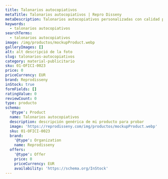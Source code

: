 ```yaml
---
title: Talonarios autocopiativos
metaTitle: Talonarios autocopiativos | Repro Disseny
metaDescription: Talonarios autocopiativos personalizadas con calidad profesional en Cataluña.
keywords:
  - talonarios autocopiativos
searchTerms:
  - talonarios autocopiativos
image: /img/productos/mockupProduct.webp
galleryImages: []
alt: alt descripció de la foto
slug: talonarios-autocopiativos
category: material-publicitario
sku: 01-OFICI-0023
price: 0
priceCurrency: EUR
brand: Reprodisseny
inStock: true
formFields: []
ratingValue: 0
reviewCount: 0
type: producto
schema:
  '@type': Product
  name: Talonarios autocopiativos
  description: descripción genérica de mi producto para probar
  image: 'https://reprodisseny.com/img/productos/mockupProduct.webp'
  sku: 01-OFICI-0023
  brand:
    '@type': Organization
    name: Reprodisseny
  offers:
    '@type': Offer
    price: 0
    priceCurrency: EUR
    availability: 'https://schema.org/InStock'
---
```


